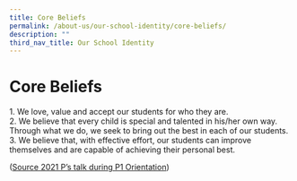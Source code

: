 ```yaml
---
title: Core Beliefs
permalink: /about-us/our-school-identity/core-beliefs/
description: ""
third_nav_title: Our School Identity
---
```

# Core Beliefs

1\.  We love, value and accept our students for who they are.<br>
2\.  We believe that every child is special and talented in his/her own way. Through what we do, we seek to bring out the best in each of our students.<br>
3\.  We believe that, with effective effort, our students can improve themselves and are capable of achieving their personal best.
  
(<a href="/our-info-hub/information-for-parents/primary-1-matters/" target="_blank">Source 2021 P’s talk during P1 Orientation</a>)

